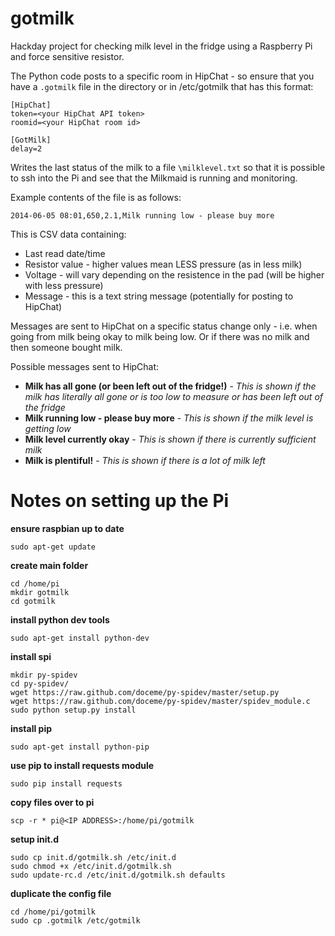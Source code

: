 gotmilk
=======

Hackday project for checking milk level in the fridge using a Raspberry Pi and force sensitive resistor.

The Python code posts to a specific room in HipChat - so ensure that you have a `.gotmilk` file in the directory or in /etc/gotmilk that has this format:

    [HipChat]
    token=<your HipChat API token>
    roomid=<your HipChat room id>

    [GotMilk]
    delay=2

Writes the last status of the milk to a file `\milklevel.txt` so that it is possible to ssh into the Pi and see that the Milkmaid is running and monitoring.

Example contents of the file is as follows:

    2014-06-05 08:01,650,2.1,Milk running low - please buy more

This is CSV data containing:

- Last read date/time
- Resistor value - higher values mean LESS pressure (as in less milk)
- Voltage - will vary depending on the resistence in the pad (will be higher with less pressure)
- Message - this is a text string message (potentially for posting to HipChat)

Messages are sent to HipChat on a specific status change only - i.e. when going from milk being okay to milk being low. Or if there was no milk and then someone bought milk.

Possible messages sent to HipChat:

- **Milk has all gone (or been left out of the fridge!)** - _This is shown if the milk has literally all gone or is too low to measure or has been left out of the fridge_
- **Milk running low - please buy more** - _This is shown if the milk level is getting low_
- **Milk level currently okay** - _This is shown if there is currently sufficient milk_
- **Milk is plentiful!** - _This is shown if there is a lot of milk left_


Notes on setting up the Pi
==========================

**ensure raspbian up to date**
```
sudo apt-get update
```

**create main folder**
```
cd /home/pi
mkdir gotmilk
cd gotmilk
```

**install python dev tools**
```
sudo apt-get install python-dev
```

**install spi**
```
mkdir py-spidev
cd py-spidev/
wget https://raw.github.com/doceme/py-spidev/master/setup.py
wget https://raw.github.com/doceme/py-spidev/master/spidev_module.c
sudo python setup.py install
```

**install pip**
```
sudo apt-get install python-pip
```

**use pip to install requests module**
```
sudo pip install requests
```

**copy files over to pi**
```
scp -r * pi@<IP ADDRESS>:/home/pi/gotmilk
```

**setup init.d**
```
sudo cp init.d/gotmilk.sh /etc/init.d
sudo chmod +x /etc/init.d/gotmilk.sh
sudo update-rc.d /etc/init.d/gotmilk.sh defaults
```

**duplicate the config file**
```
cd /home/pi/gotmilk
sudo cp .gotmilk /etc/gotmilk
```
